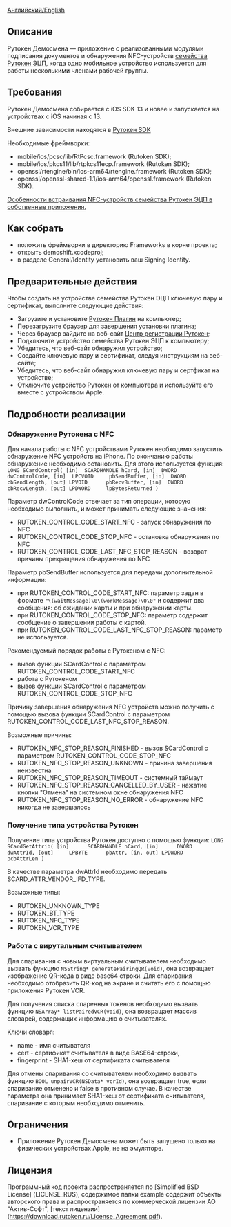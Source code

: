 [Английский/English](README.mdown) 

## Описание

Рутокен Демосмена — приложение с реализованными модулями подписания документов и обнаружения 
NFC-устройств [семейства Рутокен ЭЦП](https://www.rutoken.ru/products/all/rutoken-ecp/),
когда одно мобильное устройство используется для работы несколькими членами рабочей группы.

## Требования

Рутокен Демосмена собирается с iOS SDK 13 и новее и запускается на устройствах c iOS начиная с 13. 

Внешние зависимости находятся в [Рутокен SDK](http://www.rutoken.ru/developers/sdk/)

Необходимые фреймворки:
* mobile/ios/pcsc/lib/RtPcsc.framework (Rutoken SDK);
* mobile/ios/pkcs11/lib/rtpkcs11ecp.framework (Rutoken SDK);
* openssl/rtengine/bin/ios-arm64/rtengine.framework (Rutoken SDK);
* openssl/openssl-shared-1.1/ios-arm64/openssl.framework (Rutoken SDK).

[Особенности встраивания NFC-устройств семейства Рутокен ЭЦП в собственные приложения.](https://dev.rutoken.ru/pages/viewpage.action?pageId=81527019)

## Как собрать

* положить фреймворки в директорию Frameworks в корне проекта;
* открыть demoshift.xcodeproj;
* в разделе General/Identity установить ваш Signing Identity.

## Предварительные действия

Чтобы создать на устройстве семейства Рутокен ЭЦП ключевую пару и сертификат, выполните следующие действия:

* Загрузите и установите [Рутокен Плагин](https://www.rutoken.ru/products/all/rutoken-plugin/) на компьютер;
* Перезагрузите браузер для завершения установки плагина;
* Через браузер зайдите на веб-сайт [Центр регистрации Рутокен](https://ra.rutoken.ru);
* Подключите устройство семейства Рутокен ЭЦП к компьютеру;
* Убедитесь, что веб-сайт обнаружил устройство;
* Создайте ключевую пару и сертификат, следуя инструкциям на веб-сайте;
* Убедитесь, что веб-сайт обнаружил ключевую пару и сертфикат на устройстве;
* Отключите устройство Рутокен от компьютера и используйте его вместе с устройством Apple.

## Подробности реализации

### Обнаружение Рутокена с NFC

Для начала работы с NFC устройствами Рутокен необходимо запустить обнаружение NFC устройств на iPhone.
По окончанию работы обнаружение необходимо остановить. Для этого используется функция:
`LONG SCardControl(
  [in]  SCARDHANDLE hCard,
  [in]  DWORD       dwControlCode,
  [in]  LPCVOID     pbSendBuffer,
  [in]  DWORD       cbSendLength,
  [out] LPVOID      pbRecvBuffer,
  [in]  DWORD       cbRecvLength,
  [out] LPDWORD     lpBytesReturned
)`

Параметр dwControlCode отвечает за тип операции, которую необходимо выполнить, и может принимать следующие значения:
- RUTOKEN_CONTROL_CODE_START_NFC - запуск обнаружения по NFC
- RUTOKEN_CONTROL_CODE_STOP_NFC - остановка обнаружения по NFC
- RUTOKEN_CONTROL_CODE_LAST_NFC_STOP_REASON - возврат причины прекращения обнаружения по NFC


Параметр pbSendBuffer используется для передачи дополнительной информации:
- при RUTOKEN_CONTROL_CODE_START_NFC: параметр задан в формате `"\(waitMessage)\0\(workMessage)\0\0"`
и содержит два сообщения: об ожидании карты и при обнаружении карты.
- при RUTOKEN_CONTROL_CODE_STOP_NFC: параметр содержит сообщение о завершении работы с картой.
- при RUTOKEN_CONTROL_CODE_LAST_NFC_STOP_REASON: параметр не используется.


Рекомендуемый порядок работы с Рутокеном с NFC:
- вызов функции SCardControl с параметром RUTOKEN_CONTROL_CODE_START_NFC
- работа с Рутокеном
- вызов функции SCardControl с параметром RUTOKEN_CONTROL_CODE_STOP_NFC

Причину завершения обнаружения NFC устройств можно получить с помощью вызова функции SCardControl с параметром RUTOKEN_CONTROL_CODE_LAST_NFC_STOP_REASON.

Возможные причины:
- RUTOKEN_NFC_STOP_REASON_FINISHED - вызов SCardControl с параметром RUTOKEN_CONTROL_CODE_STOP_NFC
- RUTOKEN_NFC_STOP_REASON_UNKNOWN - причина завершения неизвестна
- RUTOKEN_NFC_STOP_REASON_TIMEOUT - системный таймаут
- RUTOKEN_NFC_STOP_REASON_CANCELLED_BY_USER - нажатие кнопки "Отмена" на системном окне обнаружения NFC
- RUTOKEN_NFC_STOP_REASON_NO_ERROR - обнаружение NFC никогда не завершалось


### Получение типа устройства Рутокен
Получение типа устройства Рутокен доступно с помощью функции:
`LONG SCardGetAttrib(
  [in]      SCARDHANDLE hCard,
  [in]      DWORD       dwAttrId,
  [out]     LPBYTE      pbAttr,
  [in, out] LPDWORD     pcbAttrLen
)`

В качестве параметра dwAttrId необходимо передать SCARD_ATTR_VENDOR_IFD_TYPE.

Возможные типы:
- RUTOKEN_UNKNOWN_TYPE
- RUTOKEN_BT_TYPE
- RUTOKEN_NFC_TYPE
- RUTOKEN_VCR_TYPE

### Работа с вирутальным считывателем
Для спаривания с новым виртуальным считывателем необходимо вызвать функцию `NSString* generatePairingQR(void)`,
она возвращает изображение QR-кода в виде base64 строки. Для спаривания необходимо отобразить QR-код на экране и считать его с помощью приложения Рутокен VCR.

Для получения списка спаренных токенов необходимо вызвать функцию `NSArray* listPairedVCR(void)`,
она возвращает массив словарей, содержащих информацию о считывателях.

Ключи словаря:
- name - имя считывателя
- cert - сертификат считывателя в виде BASE64-строки,
- fingerprint - SHA1-хеш от сертификата считывателя

Для отмены спаривания со считывателем необходимо вызвать функцию `BOOL unpairVCR(NSData* vcrId)`,
она возвращает true, если спаривание отменено и false в противном случае. В качестве параметра она принимает SHA1-хеш от сертификата считывателя, спаривание с которым необходимо отменить. 

## Ограничения

* Приложение Рутокен Демосмена может быть запущено только на физических устройствах Apple, не на эмуляторе.

## Лицензия

Программный код проекта распространяется по [Simplified BSD License] (LICENSE_RUS),
содержимое папки example содержит объекты авторского права и распространяется по коммерческой лицензии АО "Актив-Софт", [текст лицензии] (https://download.rutoken.ru/License_Agreement.pdf).
